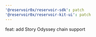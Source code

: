 ```yaml
---
'@reservoir0x/reservoir-sdk': patch
'@reservoir0x/reservoir-kit-ui': patch
---
```


feat: add Story Odyssey chain support
